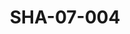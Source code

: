 ---
pid: SHA-07-004
title: SHA-07-004
language: en
collection: Sharhabil Ahmed
original_label: 
rights: Sharhabil Ahmed
location_of_original: Sharhabil Ahmed
photographer_or_studio: 
scanned_from: photograph 10.2 by 16.8
_date: 8/9/1977
location: Khartoum, Civil Aviation Club
description: Sharhabil Ahmed members of his band and radio announcer Faisal at concert
additional_notes: 
permission_display: 'yes'
on_server: 'no'
on_website: 'no'
permalink: /photopages/en/SHA-07-004.html
layout: photo-page
---